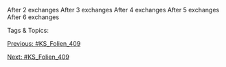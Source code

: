 After 2 exchanges
After 3 exchanges
After 4 exchanges
After 5 exchanges
After 6 exchanges

   Tags & Topics:
   

[Previous: #KS_Folien_409](KS_Folien_409.md)

[Next: #KS_Folien_409](KS_Folien_409.md)